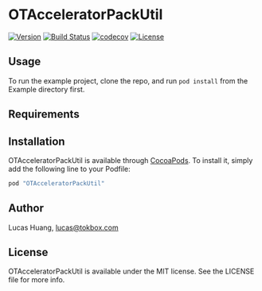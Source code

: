 # OTAcceleratorPackUtil

[![Version](https://img.shields.io/cocoapods/v/OTAcceleratorPackUtil.svg?style=flat)](http://cocoapods.org/pods/OTAcceleratorPackUtil)
[![Build Status](https://travis-ci.org/opentok/acc-pack-common.svg?branch=master)](https://travis-ci.org/opentok/acc-pack-common)
[![codecov](https://codecov.io/gh/Lucashuang0802/acc-pack-common/branch/master/graph/badge.svg?token=iPsBwehCvG)](https://codecov.io/gh/Lucashuang0802/acc-pack-common)
[![License](https://img.shields.io/cocoapods/l/OTAcceleratorPackUtil.svg?style=flat)](http://cocoapods.org/pods/OTAcceleratorPackUtil)

## Usage

To run the example project, clone the repo, and run `pod install` from the Example directory first.

## Requirements

## Installation

OTAcceleratorPackUtil is available through [CocoaPods](http://cocoapods.org). To install
it, simply add the following line to your Podfile:

```ruby
pod "OTAcceleratorPackUtil"
```

## Author

Lucas Huang, lucas@tokbox.com

## License

OTAcceleratorPackUtil is available under the MIT license. See the LICENSE file for more info.
